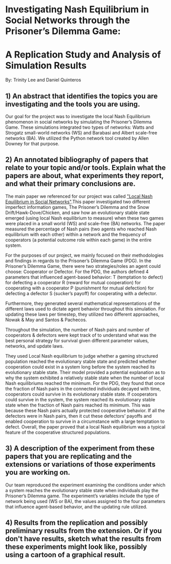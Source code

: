 # Investigating Nash Equilibrium in Social Networks through the Prisoner’s Dilemma Game:
# A Replication Study and Analysis of Simulation Results

By: Trinity Lee and Daniel Quinteros

## 1) An abstract that identifies the topics you are investigating and the tools you are using.

Our goal for the project was to investigate the local Nash Equilibrium phenomenon in social networks by simulating the Prisoner’s Dilemma Game. These simulations integrated two types of networks: Watts and Strogatz small-world networks (WS) and Barabasi and Albert scale-free networks (BA). We utilized the Python network tool created by Allen Downey for that purpose.

## 2) An annotated bibliography of papers that relate to your topic and/or tools.  Explain what the papers are about, what experiments they report, and what their primary conclusions are.

The main paper we referenced for our project was called ["Local Nash Equilibrium in Social Networks"](https://www.nature.com/articles/srep06224.pdf#:~:text=The%20local%20Nash%20equilibrium%20provides%20a%20way%20to,evolutionary%20stable%20state%20for%20the%20Prisoner%E2%80%99s%20dilemma%20game).This paper investigated two different imperfect information games, The Prisoner’s Dilemma and the Snow Drift/Hawk-Dove/Chicken, and saw how an evolutionary stable state emerged (using local Nash equilibrium to measure) when these two games were placed in a small world (WS) and scale-free (BA) networks. The paper measured the percentage of Nash pairs (two agents who reached Nash equilibrium with each other) within a network and the frequency of cooperators (a potential outcome role within each game) in the entire system.

For the purposes of our project, we mainly focused on their methodologies and findings in regards to the Prisoner’s Dilemma Game (PDG). In the Prisoner’s Dilemma Game, there were two strategies/roles an agent could choose: Cooperator or Defector.
For the PDG, the authors defined 4 parameters that influenced agent-based behavior: T (temptation to defect) for defecting a cooperator R (reward for mutual cooperation) for cooperating with a cooperator P (punishment for mutual defection) for defecting a defector S (sucker’s payoff) for cooperating with a defector.

Furthermore, they generated several mathematical representations of the different laws used to dictate agent behavior throughout this simulation. For updating these laws per timestep, they utilized two different approaches, Nowak & May and Santos & Pachecos.

Throughout the simulation, the number of Nash pairs and number of cooperators & defectors were kept track of to understand what was the best personal strategy for survival given different parameter values, networks, and update laws.

They used Local Nash equilibrium to judge whether a gaming structured population reached the evolutionary stable state and predicted whether cooperation could exist in a system long before the system reached its evolutionary stable state. Their model provided a potential explanation as to why the system exhibited a relatively stable state when the number of local Nash equilibriums reached the minimum. For the PDG, they found that once the fraction of Nash pairs in the connected individuals decayed with time, cooperators could survive in its evolutionary stable state. If cooperators could survive in the system, the system reached its evolutionary stable state when the fraction of Nash pairs reached its minimum. This was because these Nash pairs actually protected cooperative behavior. If all the defectors were in Nash pairs, then it cut these defectors’ payoffs and enabled cooperation to survive in a circumstance with a large temptation to defect. Overall, the paper proved that a local Nash equilibrium was a typical feature of the cooperative structured populations.

## 3) A description of the experiment from these papers that you are replicating and the extensions or variations of those experiments you are working on.

Our team reproduced the experiment examining the conditions under which a system reaches the evolutionary stable state when individuals play the Prisoner’s Dilemma game. The experiment’s variables include the type of network being used (WS or BA), the values assigned to the four parameters that influence agent-based behavior, and the updating rule utilized. 

## 4) Results from the replication and possibly preliminary results from the extension. Or if you don't have results, sketch what the results from these experiments might look like, possibly using a cartoon of a graphical result.

